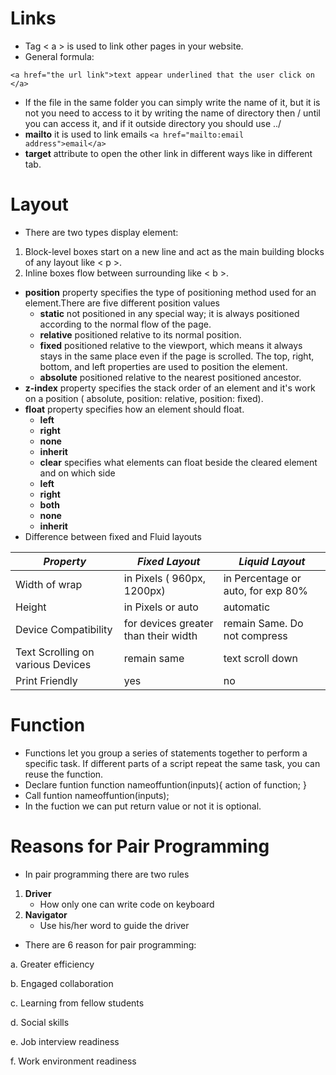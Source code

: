 # Links
* Tag &lt; a &gt; is used to link other pages in your website.
* General formula:

```<a href="the url link">text appear underlined that the user click on </a>```
* If the file in the same folder you can simply write the name of it, but it is not you need to access to it by writing the name of directory then / until you can access it, and if it outside directory you should use ../
* **mailto** it is used to link emails
```<a href="mailto:email address">email</a>```
* **target** attribute to open the other link in different ways like in different tab.
# Layout
* There are two types display element:
1. Block-level boxes start on a new line and act as the main building blocks of any layout like &lt; p &gt;.
2. Inline boxes flow between surrounding like &lt; b &gt;.
* **position** property specifies the type of positioning method used for an element.There are five different position values
  - **static** not positioned in any special way; it is always positioned according to the normal flow of the page.
  - **relative** positioned relative to its normal position.
  - **fixed** positioned relative to the viewport, which means it always stays in the same place even if the page is scrolled. The top, right, bottom, and left properties are used to position the element.
  - **absolute** positioned relative to the nearest positioned ancestor.
* **z-index** property specifies the stack order of an element and it's work on a position ( absolute, position: relative, position: fixed).
* **float** property specifies how an element should float.
  - **left**
  - **right**
  - **none**
  - **inherit**
  * **clear** specifies what elements can float beside the cleared element and on which side
  - **left**
  - **right**
  - **both**
  - **none**
  - **inherit**
 * Difference between fixed and Fluid layouts
 
 | ***Property*** | ***Fixed Layout*** | ***Liquid Layout*** |
 |----------------|--------------------|---------------------|
 | Width of wrap | in Pixels ( 960px, 1200px) | in Percentage or auto, for exp 80% |
 | Height | in Pixels or auto | automatic |
 | Device Compatibility | for devices greater than their width | remain Same. Do not compress |
 | Text Scrolling on various Devices | remain same | text scroll down |
 | Print Friendly | yes | no |
 
 # Function
 * Functions let you group a series of statements together to perform a specific task. If different parts of a script repeat the same task, you can reuse the function.
 * Declare funtion
 function nameoffuntion(inputs){
     action of function;
 }
* Call funtion 
nameoffuntion(inputs);
* In the fuction we can put return value or not it is optional.
 # Reasons for Pair Programming
 * In pair programming there are two rules
 1. **Driver**
    - How only one can write code on keyboard
 2. **Navigator**
    - Use his/her word to guide the driver
 * There are 6 reason for pair programming:
 
 a. Greater efficiency
 
 b. Engaged collaboration
 
 c. Learning from fellow students 
 
 d. Social skills
 
 e. Job interview readiness
 
 f. Work environment readiness
 
